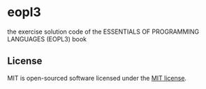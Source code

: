 eopl3
=====

the exercise solution code of the ESSENTIALS OF PROGRAMMING LANGUAGES (EOPL3) book

License
-------

MIT is open-sourced software licensed under the [MIT license](http://opensource.org/licenses/MIT).
